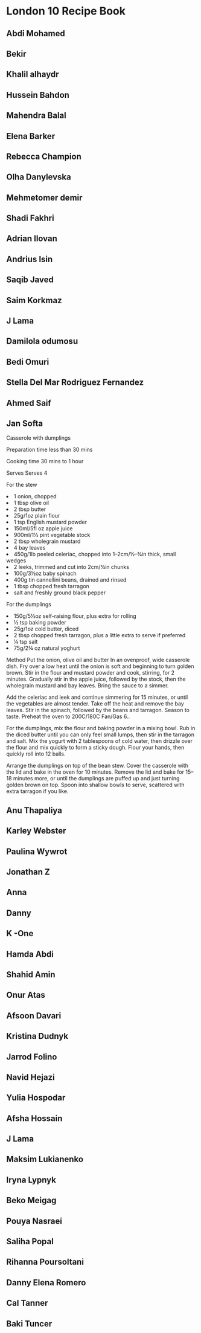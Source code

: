 # London 10 Recipe Book

## Abdi Mohamed

## Bekir

## Khalil alhaydr

## Hussein Bahdon

## Mahendra Balal

## Elena Barker

## Rebecca Champion

## Olha Danylevska

## Mehmetomer demir

## Shadi Fakhri

## Adrian Ilovan

## Andrius Isin

## Saqib Javed

## Saim Korkmaz

## J Lama

## Damilola odumosu

## Bedi Omuri

## Stella Del Mar Rodriguez Fernandez

## Ahmed Saif

## Jan Softa

Casserole with dumplings

Preparation time
less than 30 mins

Cooking time
30 mins to 1 hour

Serves
Serves 4

For the stew

<li>1 onion, chopped</li>
  <li>1 tbsp olive oil</li>
   <li>2 tbsp butter</li>
  <li>25g/1oz plain flour</li>
   <li>1 tsp English mustard powder</li>
   <li>150ml/5fl oz apple juice</li>
   <li>900ml/1½ pint vegetable stock</li>
   <li>2 tbsp wholegrain mustard</li>
   <li>4 bay leaves</li>
   <li>450g/1lb peeled celeriac, chopped into 1–2cm/½–¾in thick, small wedges</li>
   <li>2 leeks, trimmed and cut into 2cm/¾in chunks</li>
   <li>100g/3½oz baby spinach</li>
   <li>400g tin cannellini beans, drained and rinsed</li>
   
   <li>1 tbsp chopped fresh tarragon</li>
   <li>salt and freshly ground black pepper</li>

For the dumplings

 <li>150g/5½oz self-raising flour, plus extra for rolling</li>
  <li>½ tsp baking powder</li>
  <li>25g/1oz cold butter, diced</li>
  <li>2 tbsp chopped fresh tarragon, plus a little extra to serve if preferred</li>
  <li>¼ tsp salt</li>
  <li>75g/2¾ oz natural yoghurt</li>

Method
Put the onion, olive oil and butter In an ovenproof, wide casserole dish. Fry over a low heat until the onion is soft and beginning to turn golden brown. Stir in the flour and mustard powder and cook, stirring, for 2 minutes. Gradually stir in the apple juice, followed by the stock, then the wholegrain mustard and bay leaves. Bring the sauce to a simmer.

Add the celeriac and leek and continue simmering for 15 minutes, or until the vegetables are almost tender. Take off the heat and remove the bay leaves. Stir in the spinach, followed by the beans and tarragon. Season to taste. Preheat the oven to 200C/180C Fan/Gas 6..

For the dumplings, mix the flour and baking powder in a mixing bowl. Rub in the diced butter until you can only feel small lumps, then stir in the tarragon and salt. Mix the yogurt with 2 tablespoons of cold water, then drizzle over the flour and mix quickly to form a sticky dough. Flour your hands, then quickly roll into 12 balls.

Arrange the dumplings on top of the bean stew. Cover the casserole with the lid and bake in the oven for 10 minutes. Remove the lid and bake for 15–18 minutes more, or until the dumplings are puffed up and just turning golden brown on top. Spoon into shallow bowls to serve, scattered with extra tarragon if you like.

## Anu Thapaliya

## Karley Webster

## Paulina Wywrot

## Jonathan Z

## Anna

## Danny

## K -One

## Hamda Abdi

## Shahid Amin

## Onur Atas

## Afsoon Davari

## Kristina Dudnyk

## Jarrod Folino

## Navid Hejazi

## Yulia Hospodar

## Afsha Hossain

## J Lama

## Maksim Lukianenko

## Iryna Lypnyk

## Beko Meigag

## Pouya Nasraei

## Saliha Popal

## Rihanna Poursoltani

## Danny Elena Romero

## Cal Tanner

## Baki Tuncer
